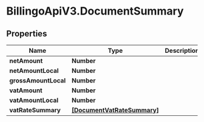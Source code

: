 # BillingoApiV3.DocumentSummary

## Properties
Name | Type | Description | Notes
------------ | ------------- | ------------- | -------------
**netAmount** | **Number** |  | [optional] 
**netAmountLocal** | **Number** |  | [optional] 
**grossAmountLocal** | **Number** |  | [optional] 
**vatAmount** | **Number** |  | [optional] 
**vatAmountLocal** | **Number** |  | [optional] 
**vatRateSummary** | [**[DocumentVatRateSummary]**](DocumentVatRateSummary.md) |  | [optional] 
